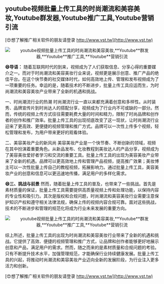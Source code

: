 ## **youtube视频批量上传工具的时尚潮流和美容美妆,**Youtube**群发器,**Youtube**推广工具,**Youtube**营销引流**

[😍想了解推广相关软件的朋友请登录 http://www.vst.tw](http://www.vst.tw)

 <center><img src="https://vst.tw/MP4/tuiguang/png/4.png" alt="youtube视频批量上传工具的时尚潮流和美容美妆,**Youtube**群发器,**Youtube**推广工具,**Youtube**营销引流"></center>

**😄导语：**
随着互联网时代的到来，视频成为了人们获取信息、分享心得的重要媒介之一。而对于时尚潮流和美容美妆行业来说，视频更是展示创意、推广产品的绝佳平台。在这个快节奏的社交媒体时代，如何高效地上传、管理和发布视频成为了一项重要的任务。幸运的是，随着技术的不断进步，批量上传工具应运而生，为时尚潮流和美容美妆产业带来了全新的机遇和挑战。

一、时尚潮流行业的热潮
时尚潮流行业一直以来都充满着创意和多样性。从时装秀、品牌宣传片到时尚达人的搭配分享，视频成为了行业内不可或缺的一部分。然而，传统的视频上传方式往往需要耗费大量的时间和精力，限制了时尚品牌和创作者的创作和推广效率。批量上传工具的出现彻底改变了这一现状，让时尚潮流行业迎来了更高效、更便捷的视频管理和推广方式。品牌可以一次性上传多个视频，轻松管理和发布，为用户带来更好的观看体验。

二、美容美妆产业的新风尚
美容美妆产业是一个快节奏、不断创新的领域，视频在其中扮演着重要角色。从新品发布、化妆教程到美妆达人的产品分享，视频成为了美容美妆爱好者学习和交流的重要工具。批量上传工具的出现为美容美妆产业带来了全新的机遇。品牌可以更高效地上传和管理产品视频，提高推广效果；美妆博主可以一次性批量上传自己的教程视频，拓展影响力。通过批量上传工具，美容美妆产业的创意和信息可以更迅速地传播，满足用户的多样化需求。

**😄三、挑战与前景**
然而，随着批量上传工具的普及，也带来了一些挑战。首先是素材质量的保证，批量上传工具需要提供高质量视频上传和处理功能，以保持内容的专业性和吸引力。其次是版权和合规问题，时尚潮流和美容美妆行业需要注意保护知识产权和遵守相关法律法规，确保上传的视频内容合规可靠。面对这些挑战，技术的不断进步和管理的规范化将成为行业未来发展的重要方向。

 <center><img src="https://vst.tw/MP4/tuiguang/png/3.png" alt="youtube视频批量上传工具的时尚潮流和美容美妆,**Youtube**群发器,**Youtube**推广工具,**Youtube**营销引流"></center>

综上所述，批量上传工具的出现为时尚潮流和美容美妆行业带来了全新的机遇和挑战。它提供了高效、便捷的视频管理和推广方式，让品牌和创作者能够更好地展示创意和产品，满足用户的需求。然而，随之而来的是素材质量和合规问题的考验。只有不断提升技术水平，加强管理规范，才能确保行业持续健康发展。批量上传工具的兴起，将推动时尚潮流和美容美妆产业迈向全新的发展阶段，为行业注入更多活力和创新。

[😍想了解推广相关软件的朋友请登录 http://www.vst.tw](http://www.vst.tw)



